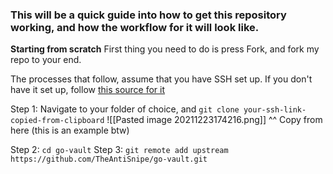 ### This will be a quick guide into how to get this repository working, and how the workflow for it will look like.

**Starting from scratch**
First thing you need to do is press Fork, and fork my repo to your end.

The processes that follow, assume that you have SSH set up. If you don't have it set up, follow [this source for it](https://kbroman.org/github_tutorial/pages/first_time.html)

Step 1: Navigate to your folder of choice, and `git clone your-ssh-link-copied-from-clipboard`
	![[Pasted image 20211223174216.png]]
	^^ Copy from here (this is an example btw)

Step 2: `cd go-vault`
Step 3: `git remote add upstream https://github.com/TheAntiSnipe/go-vault.git`